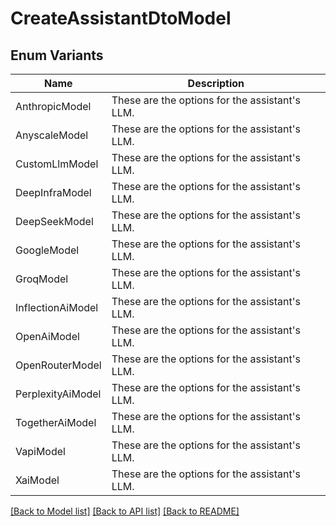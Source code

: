 # CreateAssistantDtoModel

## Enum Variants

| Name | Description |
|---- | -----|
| AnthropicModel | These are the options for the assistant&#39;s LLM. |
| AnyscaleModel | These are the options for the assistant&#39;s LLM. |
| CustomLlmModel | These are the options for the assistant&#39;s LLM. |
| DeepInfraModel | These are the options for the assistant&#39;s LLM. |
| DeepSeekModel | These are the options for the assistant&#39;s LLM. |
| GoogleModel | These are the options for the assistant&#39;s LLM. |
| GroqModel | These are the options for the assistant&#39;s LLM. |
| InflectionAiModel | These are the options for the assistant&#39;s LLM. |
| OpenAiModel | These are the options for the assistant&#39;s LLM. |
| OpenRouterModel | These are the options for the assistant&#39;s LLM. |
| PerplexityAiModel | These are the options for the assistant&#39;s LLM. |
| TogetherAiModel | These are the options for the assistant&#39;s LLM. |
| VapiModel | These are the options for the assistant&#39;s LLM. |
| XaiModel | These are the options for the assistant&#39;s LLM. |

[[Back to Model list]](../README.md#documentation-for-models) [[Back to API list]](../README.md#documentation-for-api-endpoints) [[Back to README]](../README.md)


